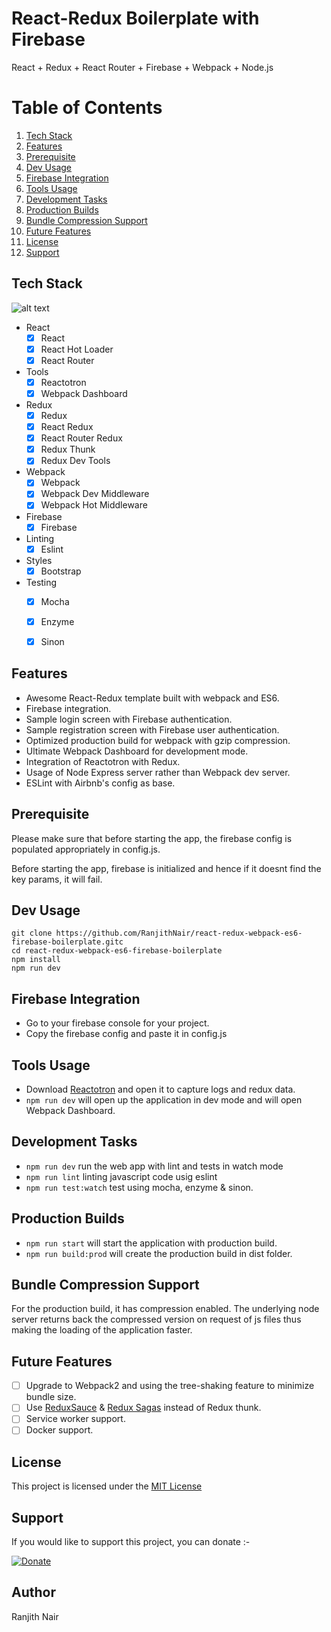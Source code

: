 React-Redux Boilerplate with Firebase
=====================

React + Redux + React Router + Firebase + Webpack + Node.js

# Table of Contents
1. [Tech Stack](#tech-stack)
2. [Features](#features)
3. [Prerequisite](#prerequisite)
4. [Dev Usage](#dev-usage)
5. [Firebase Integration](#firebase-integration)
6. [Tools Usage](#tools-usage)
7. [Development Tasks](#development-tasks)
8. [Production Builds](#production-builds)
9. [Bundle Compression Support](#bundle-compression-support)
10. [Future Features](#future-features)
11. [License](#license)
12. [Support](#support)


## Tech Stack <a name="tech-stack"></a>
![alt text](http://i.imgur.com/hYzMgK3.jpg "Tech Stack")

- React
  - [X] React
  - [X] React Hot Loader
  - [X] React Router
- Tools
  - [X] Reactotron
  - [X] Webpack Dashboard
- Redux
  - [X] Redux
  - [X] React Redux
  - [X] React Router Redux
  - [X] Redux Thunk
  - [X] Redux Dev Tools
- Webpack    
  - [X] Webpack
  - [X] Webpack Dev Middleware
  - [X] Webpack Hot Middleware
- Firebase
  - [X] Firebase
- Linting
  - [X] Eslint
- Styles
  - [X] Bootstrap
- Testing
  - [X] Mocha
  - [X] Enzyme
  - [X] Sinon


## Features <a name="features"></a>

- Awesome React-Redux template built with webpack and ES6.
- Firebase integration.
- Sample login screen with Firebase authentication.
- Sample registration screen with Firebase user authentication.
- Optimized production build for webpack with gzip compression.
- Ultimate Webpack Dashboard for development mode.
- Integration of Reactotron with Redux.
- Usage of Node Express server rather than Webpack dev server.
- ESLint with Airbnb's config as base.

## Prerequisite <a name="prerequisite"></a>

Please make sure that before starting the app, the firebase config is populated appropriately in config.js.

Before starting the app, firebase is initialized and hence if it doesnt find the key params, it will fail.

## Dev Usage <a name="dev-usage"></a>

```
git clone https://github.com/RanjithNair/react-redux-webpack-es6-firebase-boilerplate.gitc
cd react-redux-webpack-es6-firebase-boilerplate
npm install
npm run dev
```
## Firebase Integration <a name="firebase-integration"></a>

- Go to your firebase console for your project.
- Copy the firebase config and paste it in config.js

## Tools Usage <a name="tools-usage"></a>

- Download [Reactotron](https://github.com/infinitered/reactotron/blob/master/docs/installing.md) and open it to capture logs and redux data.
- `npm run dev` will open up the application in dev mode and will open Webpack Dashboard.

## Development Tasks <a name="development-tasks"></a>

- `npm run dev` run the web app with lint and tests in watch mode
- `npm run lint` linting javascript code usig eslint
- `npm run test:watch` test using mocha, enzyme & sinon.

## Production Builds <a name="production-builds"></a>

- `npm run start` will start the application with production build.
- `npm run build:prod` will create the production build in dist folder.

## Bundle Compression Support <a name="bundle-compression-support"></a>

For the production build, it has compression enabled. The underlying node server returns back the compressed version on request of js files thus making the loading of the application faster.

## Future Features <a name="future-features"></a>

- [ ] Upgrade to Webpack2 and using the tree-shaking feature to minimize bundle size.
- [ ] Use [ReduxSauce](https://github.com/skellock/reduxsauce) & [Redux Sagas](https://github.com/redux-saga/redux-saga) instead of Redux thunk.
- [ ] Service worker support.
- [ ] Docker support.

## License <a name="license"></a>
This project is licensed under the [MIT License](https://github.com/RanjithNair/MalayalaSangeethamInfoAPI/blob/master/LICENSE)

## Support <a name="support"></a>
If you would like to support this project, you can donate :-

 [![Donate](https://www.paypalobjects.com/en_US/i/btn/btn_donateCC_LG.gif)](https://www.paypal.me/rjnair)
## Author

Ranjith Nair
